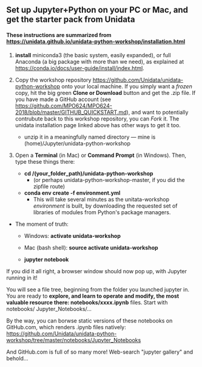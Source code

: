 ## Set up Jupyter+Python on your PC or Mac, and get the starter pack from Unidata

#### These instructions are summarized from https://unidata.github.io/unidata-python-workshop/installation.html

   1. **install** miniconda3 (the basic system, easily expanded), or full Anaconda (a big package with more than we need), as explained at https://conda.io/docs/user-guide/install/index.html. 
   
   2. Copy the workshop repository  https://github.com/Unidata/unidata-python-workshop onto your local machine. If you simply want a _frozen_ copy, hit the big green **Clone or Download** button and get the .zip file. If you have made a GitHub account (see https://github.com/MPO624/MPO624-2018/blob/master/GITHUB_QUICKSTART.md), and want to potentially contrubute back to this workshop repository, you can _Fork_ it. The unidata installation page linked above has other ways to get it too. 
   
      - unzip it in a meaningfully named directory — mine is (home)/Jupyter/unidata-python-workshop

   3. Open a **Terminal** (in Mac) or **Command Prompt** (in Windows). Then, type these things there: 
   
      * **cd /(your_folder_path)/unidata-python-workshop** 
         - (or perhaps unidata-python-workshop-master, if you did the zipfile route)
      * **conda env create -f environment.yml**
        * This will take several minutes as the unitata-workshop _environment_ is built, by downloading the requested set of libraries of modules from Python's package managers. 

   * The moment of truth:
      * Windows: **activate unidata-workshop**
      * Mac (bash shell): **source activate unidata-workshop**
      
      * **jupyter notebook**
      
If you did it all right, a browser window should now pop up, with Jupyter running in it! 

You will see a file tree, beginning from the folder you launched jupyter in. You are ready to **explore, and learn to operate and modify, the most valuable resource there: notebooks/xxxx.ipynb** files. Start with notebooks/ Jupyter_Notebooks/...

By the way, you can borwse static versions of these notebooks on GitHub.com, which renders .ipynb files natively: https://github.com/Unidata/unidata-python-workshop/tree/master/notebooks/Jupyter_Notebooks

And GitHub.com is full of so many more! Web-search "jupyter gallery" and behold...
